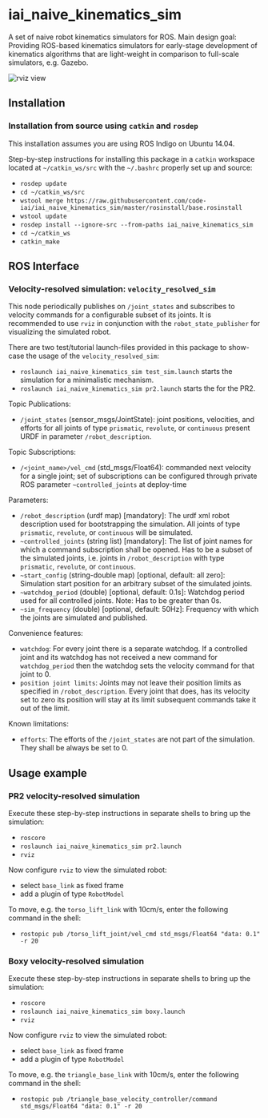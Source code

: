 # iai_naive_kinematics_sim
A set of naive robot kinematics simulators for ROS. Main design goal: Providing ROS-based kinematics simulators for early-stage development of kinematics algorithms that are light-weight in comparison to full-scale simulators, e.g. Gazebo.

![rviz view](https://raw.githubusercontent.com/code-iai/iai_naive_kinematics_sim/master/doc/pr2_sim_example.png)

## Installation
### Installation from source using ```catkin``` and ```rosdep```
This installation assumes you are using ROS Indigo on Ubuntu 14.04.

Step-by-step instructions for installing this package in a ```catkin``` workspace located at ```~/catkin_ws/src``` with the ```~/.bashrc``` properly set up and source:
* ```rosdep update```
* ```cd ~/catkin_ws/src```
* ```wstool merge https://raw.githubusercontent.com/code-iai/iai_naive_kinematics_sim/master/rosinstall/base.rosinstall```
* ```wstool update```
* ```rosdep install --ignore-src --from-paths iai_naive_kinematics_sim```
* ```cd ~/catkin_ws```
* ```catkin_make```

## ROS Interface
###  Velocity-resolved simulation: ```velocity_resolved_sim```
This node periodically publishes on ```/joint_states``` and subscribes to velocity commands for a configurable subset of its joints. It is recommended to use ```rviz``` in conjunction with the ```robot_state_publisher``` for visualizing the simulated robot.

There are two test/tutorial launch-files provided in this package to show-case the usage of the ```velocity_resolved_sim```:
* ```roslaunch iai_naive_kinematics_sim test_sim.launch``` starts the simulation for a minimalistic mechanism.
* ```roslaunch iai_naive_kinematics_sim pr2.launch``` starts the for the PR2.

Topic Publications:
* ```/joint_states``` (sensor_msgs/JointState): joint positions, velocities, and efforts for all joints of type ```prismatic```, ```revolute```, or ```continuous``` present URDF in parameter ```/robot_description```.

Topic Subscriptions:
* ```/<joint_name>/vel_cmd``` (std_msgs/Float64): commanded next velocity for a single joint; set of subscriptions can be configured through private ROS parameter ```~controlled_joints``` at deploy-time

Parameters:
* ```/robot_description``` (urdf map) [mandatory]: The urdf xml robot description used for bootstrapping the simulation. All joints of type ```prismatic```, ```revolute```, or ```continuous``` will be simulated.
* ```~controlled_joints``` (string list) [mandatory]: The list of joint names for which a command subscription shall be opened. Has to be a subset of the simulated joints, i.e. joints in  ```/robot_description``` with type ```prismatic```, ```revolute```, or ```continuous```.
* ```~start_config``` (string-double map) [optional, default: all zero]: Simulation start position for an arbitrary subset of the simulated joints.
* ```~watchdog_period``` (double) [optional, default: 0.1s]: Watchdog period used for all controlled joints. Note: Has to be greater than 0s.
* ```~sim_frequency``` (double) [optional, default: 50Hz]: Frequency with which the joints are simulated and published.

Convenience features:
* ```watchdog```: For every joint there is a separate watchdog. If a controlled joint and its watchdog has not received a new command for ```watchdog_period``` then the watchdog sets the velocity command for that joint to 0.
* ```position joint limits```: Joints may not leave their position limits as specified in ```/robot_description```. Every joint that does, has its velocity set to zero its position will stay at its limit subsequent commands take it out of the limit.

Known limitations:
* ```efforts```: The efforts of the ```/joint_states``` are not part of the simulation. They shall be always be set to 0.

## Usage example
### PR2 velocity-resolved simulation
Execute these step-by-step instructions in separate shells to bring up the simulation:
* ```roscore```
* ```roslaunch iai_naive_kinematics_sim pr2.launch```
* ```rviz```

Now configure ```rviz``` to view the simulated robot:
* select ```base_link``` as fixed frame
* add a plugin of type ```RobotModel```

To move, e.g. the ```torso_lift_link``` with 10cm/s, enter the following command in the shell:
* ```rostopic pub /torso_lift_joint/vel_cmd std_msgs/Float64 "data: 0.1" -r 20```

### Boxy velocity-resolved simulation
Execute these step-by-step instructions in separate shells to bring up the simulation:
* ```roscore```
* ```roslaunch iai_naive_kinematics_sim boxy.launch```
* ```rviz```

Now configure ```rviz``` to view the simulated robot:
* select ```base_link``` as fixed frame
* add a plugin of type ```RobotModel```

To move, e.g. the ```triangle_base_link``` with 10cm/s, enter the following command in the shell:
* ```rostopic pub /triangle_base_velocity_controller/command std_msgs/Float64 "data: 0.1" -r 20```
